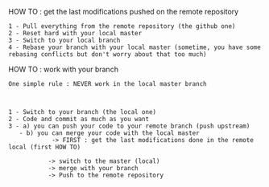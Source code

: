 HOW TO : get the last modifications pushed on the remote repository

    1 - Pull everything from the remote repository (the github one)
    2 - Reset hard with your local master
    3 - Switch to your local branch
    4 - Rebase your branch with your local master (sometime, you have some rebasing conflicts but don't worry about that too much)
     
HOW TO : work with your branch

    One simple rule : NEVER work in the local master branch

 

    1 - Switch to your branch (the local one)
    2 - Code and commit as much as you want
    3 - a) you can push your code to your remote branch (push upstream)
       - b) you can merge your code with the local master
                -> FIRST : get the last modifications done in the remote local (first HOW TO)

               -> switch to the master (local)
               -> merge with your branch
               -> Push to the remote repository

